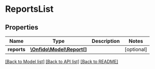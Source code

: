 # ReportsList

## Properties
Name | Type | Description | Notes
------------ | ------------- | ------------- | -------------
**reports** | [**\Onfido\Model\Report[]**](Report.md) |  | [optional] 

[[Back to Model list]](../README.md#documentation-for-models) [[Back to API list]](../README.md#documentation-for-api-endpoints) [[Back to README]](../README.md)


